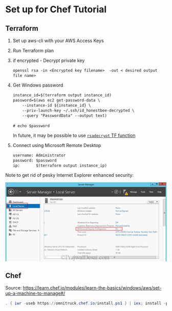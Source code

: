 # Set up for Chef Tutorial

## Terraform

1.  Set up aws-cli with your AWS Access Keys
1.  Run Terraform plan
1.  if encrypted - Decrypt private key

    ```
    openssl rsa -in <Encrypted key filename>  -out < desired output file name>
    ```

1.  Get Windows password

    ```
    instance_id=$(terraform output instance_id)
    password=$(aws ec2 get-password-data \
        --instance-id ${instance_id} \
        --priv-launch-key ~/.ssh/id_honestbee-decrypted \
        --query "PasswordData" --output text)

    # echo $password
    ```

    In future, it may be possible to use 
    [`rsadecrypt` TF function](https://github.com/hashicorp/terraform/pull/16647)

1.  Connect using Microsoft Remote Desktop

    ```
    username: Administrator
    password: $password
    ip:       $(terraform output instance_ip)
    ```

Note to get rid of pesky Internet Explorer enhanced security:

![disable enhanced security](pic/Disable-IE-Enhanced-Security-In-Windows-Server-2012-R2-Snap2.jpg)

## Chef 

Source: https://learn.chef.io/modules/learn-the-basics/windows/aws/set-up-a-machine-to-manage#/

```powershell
. { iwr -useb https://omnitruck.chef.io/install.ps1 } | iex; install -project chefdk -channel stable -version 2.0.28
```

